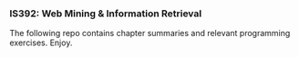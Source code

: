<h3>IS392: Web Mining & Information Retrieval</h3>
<p>The following repo contains chapter summaries and relevant programming exercises. Enjoy. </p>
